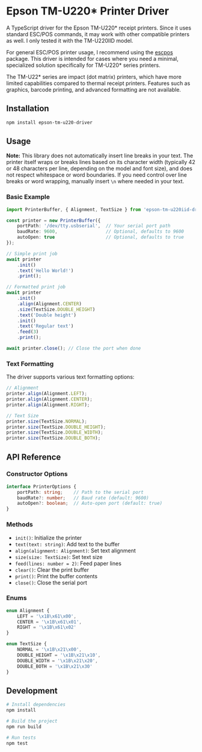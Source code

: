 # Epson TM-U220* Printer Driver

A TypeScript driver for the Epson TM-U220* receipt printers. Since it uses standard ESC/POS commands, it may work with other compatible printers as well. I only tested it with the TM-U220IID model.

For general ESC/POS printer usage, I recommend using the [escpos](https://www.npmjs.com/package/escpos) package. This driver is intended for cases where you need a minimal, specialized solution specifically for TM-U220* series printers.

The TM-U22* series are impact (dot matrix) printers, which have more limited capabilities compared to thermal receipt printers. Features such as graphics, barcode printing, and advanced formatting are not available.

## Installation

```bash
npm install epson-tm-u220-driver
```

## Usage

**Note:**
This library does not automatically insert line breaks in your text. The printer itself wraps or breaks lines based on its character width (typically 42 or 48 characters per line, depending on the model and font size), and does not respect whitespace or word boundaries. If you need control over line breaks or word wrapping, manually insert `\n` where needed in your text.

### Basic Example

```typescript
import PrinterBuffer, { Alignment, TextSize } from 'epson-tm-u220iid-driver';

const printer = new PrinterBuffer({
    portPath: '/dev/tty.usbserial',  // Your serial port path
    baudRate: 9600,                  // Optional, defaults to 9600
    autoOpen: true                   // Optional, defaults to true
});

// Simple print job
await printer
    .init()
    .text('Hello World!')
    .print();

// Formatted print job
await printer
    .init()
    .align(Alignment.CENTER)
    .size(TextSize.DOUBLE_HEIGHT)
    .text('Double height')
    .init()
    .text('Regular text')
    .feed(3)
    .print();

await printer.close(); // Close the port when done
```

### Text Formatting

The driver supports various text formatting options:

```typescript
// Alignment
printer.align(Alignment.LEFT);
printer.align(Alignment.CENTER);
printer.align(Alignment.RIGHT);

// Text Size
printer.size(TextSize.NORMAL);
printer.size(TextSize.DOUBLE_HEIGHT);
printer.size(TextSize.DOUBLE_WIDTH);
printer.size(TextSize.DOUBLE_BOTH);
```

## API Reference

### Constructor Options

```typescript
interface PrinterOptions {
    portPath: string;    // Path to the serial port
    baudRate?: number;   // Baud rate (default: 9600)
    autoOpen?: boolean;  // Auto-open port (default: true)
}
```

### Methods

- `init()`: Initialize the printer
- `text(text: string)`: Add text to the buffer
- `align(alignment: Alignment)`: Set text alignment
- `size(size: TextSize)`: Set text size
- `feed(lines: number = 2)`: Feed paper lines
- `clear()`: Clear the print buffer
- `print()`: Print the buffer contents
- `close()`: Close the serial port

### Enums

```typescript
enum Alignment {
    LEFT = '\x1B\x61\x00',
    CENTER = '\x1B\x61\x01',
    RIGHT = '\x1B\x61\x02'
}

enum TextSize {
    NORMAL = '\x1B\x21\x00',
    DOUBLE_HEIGHT = '\x1B\x21\x10',
    DOUBLE_WIDTH = '\x1B\x21\x20',
    DOUBLE_BOTH = '\x1B\x21\x30'
}
```

## Development

```bash
# Install dependencies
npm install

# Build the project
npm run build

# Run tests
npm test
```